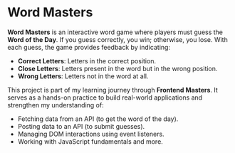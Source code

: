 # Word Masters

**Word Masters** is an interactive word game where players must guess the **Word of the Day**. If you guess correctly, you win; otherwise, you lose. With each guess, the game provides feedback by indicating:

- **Correct Letters**: Letters in the correct position.
- **Close Letters**: Letters present in the word but in the wrong position.
- **Wrong Letters**: Letters not in the word at all.

This project is part of my learning journey through **Frontend Masters**. It serves as a hands-on practice to build real-world applications and strengthen my understanding of:

- Fetching data from an API (to get the word of the day).
- Posting data to an API (to submit guesses).
- Managing DOM interactions using event listeners.
- Working with JavaScript fundamentals and more.
